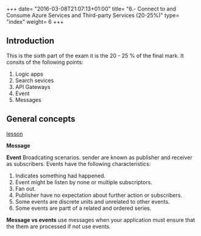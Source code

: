 +++
date= "2016-03-08T21:07:13+01:00"
title= "6.- Connect to and Consume Azure Services and Third-party Services (20-25%)"
type= "index"
weight= 6
+++


## Introduction

This is the sixth part of the exam it is the 20 - 25 % of the final mark. It consits of the following points:

1. Logic apps
2. Search sevices
3. API Gateways
4. Event
5. Messages


## General concepts

[lesson](https://docs.microsoft.com/en-us/learn/modules/choose-a-messaging-model-in-azure-to-connect-your-services/2-choose-whether-to-use-message-queues-or-events)

**Message**


**Event**
Broadcating scenarios. sender are known as publisher and receiver as subscribers.
Events have the following characteristics:

1. Indicates something had happened.
2. Event might be listen by none or multiple subscriptors.
3. Fan out.
4. Publisher have no expectation about further action or subscribers.
5. Some events are discrete units and unrelated to other events.
6. Some events are partt of a related and ordered series.

**Message vs events**
use messages when your application must ensure that the them are processed if not use events.


